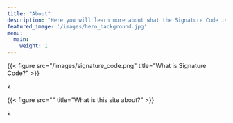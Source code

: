 ```yaml
---
title: "About"
description: "Here you will learn more about what the Signature Code is."
featured_image: '/images/hero_background.jpg'
menu:
  main:
    weight: 1
---
```

<style>
  body {
    background-image: url('/images/hero_background.jpg');
    background-size: cover;
  }
</style>
{{< figure src="/images/signature_code.png" title="What is Signature Code?" >}}

k 

{{< figure src="" title="What is this site about?" >}}

k